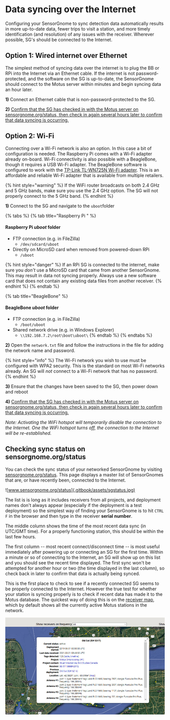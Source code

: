 # Data syncing over the Internet

Configuring your SensorGnome to sync detection data automatically results in more up-to-date data, fewer trips to visit a station, and more timely identification (and resolution) of any issues with the receiver. Wherever possible, SG's should be connected to the Internet.

## Option 1: Wired internet over Ethernet

The simplest method of syncing data over the internet is to plug the BB or RPi into the Internet via an Ethernet cable. If the internet is not password-protected, and the software on the SG is up-to-date, the SensorGnome should connect to the Motus server within minutes and begin syncing data an hour later.&#x20;

**1)** Connect an Ethernet cable that is non-password-protected to the SG.

**2)** [Confirm that the SG has checked in with the Motus server on sensorgnome.org/status, then check in again several hours later to confirm that data syncing is occurring.](http://docs.motus.org/sensorgnome/internet#status)

## Option 2: Wi-Fi&#x20;

Connecting over a Wi-Fi network is also an option. In this case a bit of configuration is needed. The Raspberry Pi comes with a Wi-Fi adapter already on-board. Wi-Fi connectivity is also possible with a BeagleBone, though it requires a USB Wi-Fi adapter. The BeagleBone software is configured to work with the [TP-Link TL-WN725N Wi-Fi adapter](https://www.tp-link.com/us/home-networking/usb-adapter/tl-wn725n/). This is an affordable and reliable Wi-Fi adapter that is available from multiple retailers.

{% hint style="warning" %}
If the WiFi router broadcasts on both 2.4 GHz and 5 GHz bands, make sure you use the 2.4 GHz option. The SG will not properly connect to the 5 GHz band.
{% endhint %}

**1)** Connect to the SG and navigate to the `uboot`folder

{% tabs %}
{% tab title="Raspberry Pi " %}
#### Raspberry Pi _uboot_ **folder**&#x20;

* FTP connection (e.g. in FileZilla)
  * `/dev/sdcard/uboot`
* Directly on MicroSD card when removed from powered-down RPi
  * `/uboot`

{% hint style="danger" %}
If an RPi SG is connected to the internet, make sure you _don't_ use a MicroSD card that came from another SensorGnome. This may result in data not syncing properly. Always use a new software card that does not contain any existing data files from another receiver.
{% endhint %}
{% endtab %}

{% tab title="BeagleBone" %}
#### BeagleBone _uboot_ folder&#x20;

* FTP connection (e.g. in FileZilla)
  * `/boot/uboot`
* Shared network drive (e.g. in Windows Explorer)
  * `\\192.168.7.2\root\boot\uboot\`
{% endtab %}
{% endtabs %}

**2)** Open the `network.txt` file and follow the instructions in the file for adding the network name and password.

{% hint style="info" %}
The Wi-Fi network you wish to use must be configured with WPA2 security. This is the standard on most Wi-Fi networks already. An SG will _not_ connect to a Wi-Fi network that has no password.
{% endhint %}

**3)** Ensure that the changes have been saved to the SG, then power down and reboot

**4)** [Confirm that the SG has checked in with the Motus server on sensorgnome.org/status, then check in again several hours later to confirm that data syncing is occurring.](http://docs.motus.org/sensorgnome/internet#status)

_Note: Activating the WiFi hotspot will temporarily disable the connection to the Internet. One the WiFi hotspot turns off, the connection to the Internet will be re-established._

## Checking sync status on sensorgnome.org/status <a href="#status" id="status"></a>

You can check the sync status of your networked SensorGnome by visiting [sensorgnome.org/status](http://www.sensorgnome.org/status). This page displays a master list of SensorGnomes that are, or have recently been, connected to the Internet.

![www.sensorgnome.org/status](.gitbook/assets/sgstatus.jpg)

The list is is long as it includes receivers from all projects, and deployment names don't always appear (especially if the deployment is a test deployment) so the simplest way of finding your SensorGnome is to hit `CTRL F` in the browser and then type in the receiver **serial number**.&#x20;

The middle column shows the time of the most recent data sync (in UTC/GMT time). For a properly functioning station, this should be within the last few hours.&#x20;

The first column -- most recent connect/disconnect time -- is most useful immediately after powering up or connecting an SG for the first time. Within a minute or so of connecting to the Internet, an SG will show up on this list and you should see the recent time displayed. The first sync won't be attempted for another hour or two (the time displayed in the last column), so check back in later to confirm that data is actually being synced.&#x20;

This is the first place to check to see if a recently connected SG seems to be properly connected to the Internet. However the true test for whether your station is syncing properly is to check if recent data has made it to the Motus database. The quickest way of doing this is on the [receiver map](https://motus.org/data/receiversMap?lang=en), which by default shows all the currently active Motus stations in the network.

![Use the receiver map to quickly check how up-to-date a SensorGnome is](.gitbook/assets/popup.jpg)
